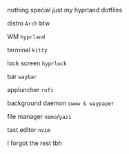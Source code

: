 nothing special just my hyprland dotfiles 

distro ```Arch``` btw 




WM ```hyprland```





terminal ```kitty```




lock screen ```hyprlock```




bar ```waybar```




appluncher ```rofi```




background daemon ```swww & waypaper``` 



file manager ```nemo```/```yazi```




taxt editor ```nvim```



I forgot the rest tbh 
